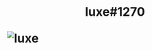 <h1 align="center">luxe#1270
<p align="left"><img src="https://komarev.com/ghpvc/?username=VISSIINLUXE" alt="luxe" /></p>
